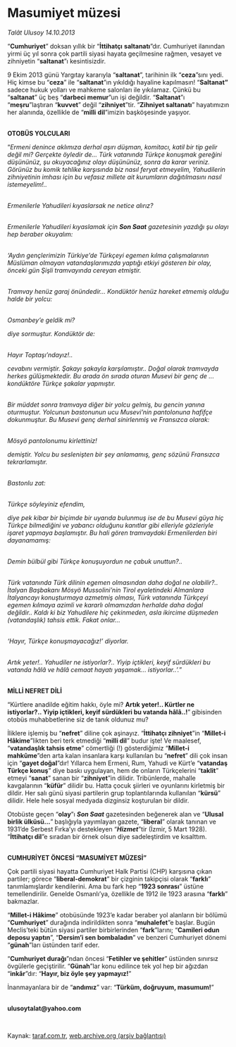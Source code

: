 # Masumiyet müzesi

*Talât Ulusoy 14.10.2013*

<div class="yazi"><p>“<b>Cumhuriyet</b>” doksan yıllık bir “<b>İttihatçı</b> <b>saltanatı</b>”dır. Cumhuriyet ilanından yirmi üç yıl sonra çok partili siyasi hayata geçilmesine rağmen, vesayet ve zihniyetin “<b>saltanat</b>”ı kesintisizdir. </p>
<p>9 Ekim 2013 günü Yargıtay kararıyla “<b>saltanat</b>”, tarihinin ilk “<b>ceza</b>”sını yedi. Hiç kimse bu “<b>ceza</b>” ile “<b>saltanat</b>”ın yıkıldığı hayaline kapılmasın! “<b>Saltanat”</b> sadece hukuk yolları ve mahkeme salonları ile yıkılamaz. Çünkü bu “<b>saltanat</b>” üç beş “<b>darbeci memur</b>”un işi değildir. “<b>Saltanat</b>”ı “<b>meşru</b>”laştıran “<b>kuvvet</b>” değil “<b>zihniyet</b>”tir. “<b>Zihniyet saltanatı</b>” hayatımızın her alanında, özellikle de “<b>milli</b> <b>dil</b>”imizin başköşesinde yaşıyor. </p>
<p><b><br/>OTOBÜS YOLCULARI</b></p>
<p>“<i>Ermeni denince aklımıza derhal aşırı düşman, komitacı, katil bir tip gelir değil mi? Gerçekte öyledir de... Türk vatanında Türkçe konuşmak gereğini düşününüz, şu okuyacağınız olayı düşününüz, sonra da karar veriniz. Görünüz bu komik tehlike karşısında biz nasıl feryat etmeyelim, Yahudilerin zihniyetinin imhası için bu vefasız millete ait kurumların dağıtılmasını nasıl istemeyelim!..</i></p>
<p><i><br/>Ermenilerle Yahudileri kıyaslarsak ne netice alırız?</i></p>
<p><i><br/>Ermenilerle Yahudileri kıyaslamak için <b>Son Saat</b> gazetesinin yazdığı şu olayı hep beraber okuyalım:</i></p>
<p><i><br/>‘Aydın gençlerimizin Türkiye’de Türkçeyi egemen kılma çalışmalarının Müslüman olmayan vatandaşlarımızda yaptığı etkiyi gösteren bir olay, önceki gün Şişli tramvayında cereyan etmiştir.</i></p>
<p><i><br/>Tramvay henüz garaj önündedir... Kondüktör henüz hareket etmemiş olduğu halde bir yolcu:</i></p>
<p><i><br/> Osmanbey’e geldik mi?</i></p>
<p><i>diye sormuştur. Kondüktör de:</i></p>
<p><i><br/> Hayır Toptaşı’ndayız!..</i></p>
<p><i>cevabını vermiştir. Şakayı şakayla karşılamıştır.. Doğal olarak tramvayda herkes gülüşmektedir. Bu arada ön sırada oturan Musevi bir genç de ... kondüktöre Türkçe şakalar yapmıştır.</i></p>
<p><i><br/>Bir müddet sonra tramvaya diğer bir yolcu gelmiş, bu gencin yanına oturmuştur. Yolcunun bastonunun ucu Musevi’nin pantolonuna hafifçe dokunmuştur. Bu Musevi genç derhal sinirlenmiş ve Fransızca olarak:</i></p>
<p><i><br/> Mösyö pantolonumu kirlettiniz!</i></p>
<p><i>demiştir. Yolcu bu seslenişten bir şey anlamamış, genç sözünü Fransızca tekrarlamıştır.</i></p>
<p><i><br/>Bastonlu zat:</i></p>
<p><i><br/> Türkçe söyleyiniz efendim, </i></p>
<p><i>diye pek kibar bir biçimde bir uyarıda bulunmuş ise de bu Musevi güya hiç Türkçe bilmediğini ve yabancı olduğunu kanıtlar gibi elleriyle gözleriyle işaret yapmaya başlamıştır. Bu hali gören tramvaydaki Ermenilerden biri dayanamamış:</i></p>
<p><i><br/> Demin bülbül gibi Türkçe konuşuyordun ne çabuk unuttun?..</i></p>
<p><i><br/>Türk vatanında Türk dilinin egemen olmasından daha doğal ne olabilir?.. İtalyan Başbakanı Mösyö Mussolini’nin Tirol eyaletindeki Almanlara İtalyancayı konuşturmaya azmetmiş olması, Türk vatanında Türkçeyi egemen kılmaya azimli ve kararlı olmamızdan herhalde daha doğal değildir.. Kaldı ki biz Yahudilere hiç çekinmeden, asla ikircime düşmeden (vatandaşlık) tahsis ettik. Fakat onlar...</i></p>
<p><i><br/>‘Hayır, Türkçe konuşmayacağız!’ diyorlar.</i></p>
<p><i><br/>Artık yeter!.. Yahudiler ne istiyorlar?.. Yiyip içtikleri, keyif sürdükleri bu vatanda hâlâ ve hâlâ cemaat hayatı yaşamak... istiyorlar..’.</i>”<i></i></p>
<p><b><br/>MİLLİ NEFRET DİLİ</b></p>
<p>“Kürtlere anadilde eğitim hakkı, öyle mi? <b>Artık yeter!.. Kürtler ne istiyorlar?.. Yiyip içtikleri, keyif sürdükleri bu vatanda hâlâ..!</b>”<b> </b>gibisinden otobüs muhabbetlerine siz de tanık oldunuz mu? </p>
<p>İliklere işlemiş bu “<b>nefret</b>” diline çok aşinayız. “<b>İttihatçı zihniyet</b>”in “<b>Millet-i Hâkime</b>”likten beri terk etmediği “<b>milli dil</b>” budur işte! Ve maalesef, “<b>vatandaşlık tahsis etme</b>” cömertliği (!) gösterdiğimiz “<b>Millet-i mahkûme</b>”den arta kalan insanlara karşı kullanılan bu “<b>nefret</b>” dili çok insan için “<b>gayet doğal</b>”dır! Yıllarca hem Ermeni, Rum, Yahudi ve Kürt’e “<b>vatandaş Türkçe konuş</b>” diye baskı uygulayan, hem de onların Türkçelerini “<b>taklit</b>” etmeyi “<b>sanat</b>” sanan bir “<b>zihniyet</b>”in dilidir. Tribünlerde, mahalle kavgalarının “<b>küfür</b>” dilidir bu. Hatta çocuk şiirleri ve oyunlarını kirletmiş bir dildir. Her salı günü siyasi partilerin grup toplantılarında kullanılan “<b>kürsü</b>” dilidir. Hele hele sosyal medyada dizginsiz koşturulan bir dildir.</p>
<p>Otobüste geçen “<b>olay</b>”ı <b><i>Son Saat</i></b> gazetesinden beğenerek alan ve “<b>Ulusal birlik ülküsü...</b>”<b> </b>başlığıyla yayımlayan<b> </b>gazete, “<b>liberal</b>” olarak tanınan ve 1931’de Serbest Fırka’yı destekleyen “<b><i>Hizmet</i></b>”tir (İzmir, 5 Mart 1928). “<b>İttihatçı dil</b>”e sıradan bir örnek olsun diye sadeleştirdim ve kısalttım.</p>
<p><b><br/>CUMHURİYET ÖNCESİ “MASUMİYET MÜZESİ”</b></p>
<p>Çok partili siyasi hayatta Cumhuriyet Halk Partisi (CHP) karşısına çıkan partiler; görece “<b>liberal-demokrat</b>” bir çizginin takipçisi olarak “<b>farklı</b>” tanımlamışlardır kendilerini. Ama bu fark hep “<b>1923 sonrası</b>” üstüne temellendirilir. Genelde Osmanlı’ya, özellikle de 1912 ile 1923 arasına “<b>farklı</b>” bakmazlar. </p>
<p>“<b>Millet-i Hâkime</b>” otobüsünde 1923’e kadar beraber yol alanların bir bölümü “<b>Cumhuriyet</b>” durağında indirildikten sonra “<b>muhalefet</b>”e başlar. Bugün Meclis’teki bütün siyasi partiler birbirlerinden “<b>fark</b>”larını; “<b>Camileri odun deposu yaptın</b>”, “<b>Dersim’i sen bombaladın</b>” ve benzeri Cumhuriyet dönemi “<b>günah</b>”ları üstünden tarif eder. </p>
<p>“<b>Cumhuriyet durağı</b>”ndan öncesi “<b>Fetihler ve şehitler</b>” üstünden sınırsız övgülerle geçiştirilir. “<b>Günah</b>”lar konu edilince tek yol hep bir ağızdan “<b>inkâr</b>”dır: “<b>Hayır, biz öyle şey yapmayız!</b>”</p>
<p>İnanmayanlara bir de “<b>andımız</b>” var: “<b>Türküm, doğruyum, masumum!</b>”</p><b>
<p><br/>ulusoytalat@yahoo.com</p>
<p></p></b> 
</div>

Kaynak: [taraf.com.tr](http://www.taraf.com.tr:80/talat-ulusoy/makale-masumiyet-muzesi-2.htm), [web.archive.org (arşiv bağlantısı)](http://web.archive.org/web/20131016022124/http://www.taraf.com.tr:80/talat-ulusoy/makale-masumiyet-muzesi-2.htm)
